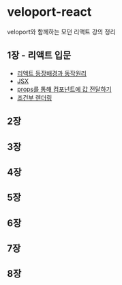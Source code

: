 # veloport-react
veloport와 함께하는 모던 리액트 강의 정리

## 1장 - 리액트 입문
- [리액트 등장배경과 동작원리](https://github.com/ss-won/veloport-react/blob/master/Ch1/md/1.md)
- [JSX](https://github.com/ss-won/veloport-react/blob/master/Ch1/md/2.md)
- [props를 통해 컴포넌트에 값 전달하기](https://github.com/ss-won/veloport-react/blob/master/Ch1/md/3.md)
- [조건부 렌더링](https://github.com/ss-won/veloport-react/blob/master/Ch1/md/4.md)
## 2장
## 3장
## 4장
## 5장
## 6장
## 7장
## 8장